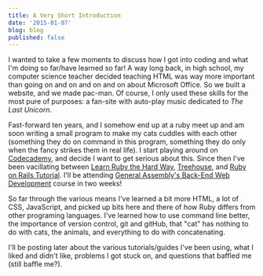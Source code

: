 ```yaml
---
title: A Very Short Introduction
date: '2015-01-07'
blog: blog
published: false
---
```


I wanted to take a few moments to discuss how I got into coding and what I'm doing so far/have learned so far! A way long back, in high school, my computer science teacher decided teaching HTML was way more important than going on and on and on and on about Microsoft Office. So we built a website, and we made pac-man. Of course, I only used these skills for the most pure of purposes: a fan-site with auto-play music dedicated to <em>The Last Unicorn</em>.

Fast-forward ten years, and I somehow end up at a ruby meet up and am soon writing a small program to make my cats cuddles with each other (something they do on command in this program, something they do only when the fancy strikes them in real life). I start playing around on <a href="http://www.codecademy.com/learn">Codecademy</a>, and decide I want to get serious about this. Since then I've been vacillating between <a href="http://learnrubythehardway.org/book/">Learn Ruby the Hard Way</a>, <a href="http://teamtreehouse.com">Treehouse</a>, and <a href="https://www.railstutorial.org/book">Ruby on Rails Tutorial</a>. I'll be attending <a href="https://generalassemb.ly/education/back-end-web-development">General Assembly's Back-End Web Development</a> course in two weeks!

<!--more-->

So far through the various means I've learned a bit more HTML, a lot of CSS, JavaScript, and picked up bits here and there of how Ruby differs from other programing languages. I've learned how to use command line better, the importance of version control, git and gitHub, that "cat" has nothing to do with cats, the animals, and everything to do with concatenating.

I'll be posting later about the various tutorials/guides I've been using, what I liked and didn't like, problems I got stuck on, and questions that baffled me (still baffle me?).
